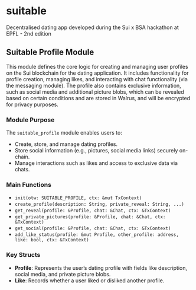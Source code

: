 # suitable
Decentralised dating app developed during the Sui x BSA hackathon at EPFL - 2nd edition



## Suitable Profile Module

This module defines the core logic for creating and managing user profiles on the Sui blockchain for the dating application. It includes functionality for profile creation, managing likes, and interacting with chat functionality (via the messaging module). The profile also contains exclusive information, such as social media and additional picture blobs, which can be revealed based on certain conditions and are stored in Walrus, and will be encrypted for privacy purposes.

### Module Purpose

The `suitable_profile` module enables users to:
- Create, store, and manage dating profiles.
- Store social information (e.g., pictures, social media links) securely on-chain.
- Manage interactions such as likes and access to exclusive data via chats.

### Main Functions
- `init(otw: SUITABLE_PROFILE, ctx: &mut TxContext)`
- `create_profile(description: String, private_reveal: String, ...)`
- `get_reveal(profile: &Profile, chat: &Chat, ctx: &TxContext)`
- `get_private_pictures(profile: &Profile, chat: &Chat, ctx: &TxContext)`
- `get_social(profile: &Profile, chat: &Chat, ctx: &TxContext)`
- `add_like_status(profile: &mut Profile, other_profile: address, like: bool, ctx: &TxContext)`

### Key Structs
- **Profile**: Represents the user’s dating profile with fields like description, social media, and private picture blobs.
- **Like**: Records whether a user liked or disliked another profile.
